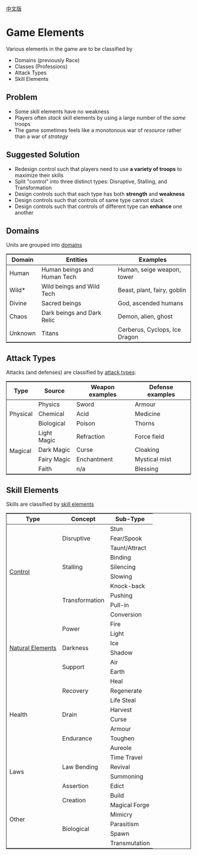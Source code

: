 [中文版](zh.elements)

# Game Elements

Various elements in the game are to be classified by
* Domains (previously Race)
* Classes (Professions)
* Attack Types
* Skill Elements

## Problem

- Some skill elements have no weakness
- Players often *stack* skill elements by using a large number of the *same* troops
- The game sometimes feels like a monotonous war of *resource* rather than a war of *strategy*

## Suggested Solution

- Redesign control such that players need to use **a variety of troops** to maximize their skills
- Split "control" into three distinct types: Disruptive, Stalling, and Transformation
- Design controls such that each type has both **strength** and **weakness**
- Design controls such that controls of same type cannot stack
- Design controls such that controls of different type can **enhance** one another

## Domains

Units are grouped into [domains](domains)

<table style="border-collapse: collapse; border: 1px solid">
  <thead>
    <tr>
      <th>Domain</th>
      <th>Entities</th>
      <th>Examples</th>
    </tr>
  </thead>
  <tbody>
    <tr>
      <td>Human</td>
      <td>Human beings and Human Tech</td>
      <td>Human, seige weapon, tower</td>
    </tr>
    <tr>
      <td>Wild*</td>
      <td>Wild beings and Wild Tech</td>
      <td>Beast, plant, fairy, goblin</td>
    </tr>
    <tr>
      <td>Divine</td>
      <td>Sacred beings</td>
      <td>God, ascended humans</td>
    </tr>
    <tr>
      <td>Chaos</td>
      <td>Dark beings and Dark Relic</td>
      <td>Demon, alien, ghost</td>
    </tr>
    <tr>
      <td>Unknown</td>
      <td>Titans</td>
      <td>Cerberus, Cyclops, Ice Dragon</td>
    </tr>
  </tbody>
</table>


## Attack Types

Attacks (and defenses) are classified by [attack types](attack-type):

<table style="border-collapse: collapse; border: 1px solid">
  <thead>
    <tr>
      <th>Type</th>
      <th>Source</th>
      <th>Weapon examples</th>
      <th>Defense examples</th>
    </tr>
  </thead>
  <tbody>
    <tr>
      <td rowspan=3>Physical</td>
      <td>Physics</td>
      <td>Sword</td>
      <td>Armour</td>
    </tr>
    <tr>
      <td>Chemical</td>
      <td>Acid</td>
      <td>Medicine</td>
    </tr>
    <tr>
      <td>Biological</td>
      <td>Poison</td>
      <td>Thorns</td>
    </tr>
    <tr>
      <td rowspan=4>Magical</td>
      <td>Light Magic</td>
      <td>Refraction</td>
      <td>Force field</td>
    </tr>
    <tr>
      <td>Dark Magic</td>
      <td>Curse</td>
      <td>Cloaking</td>
    </tr>
    <tr>
      <td>Fairy Magic</td>
      <td>Enchantment</td>
      <td>Mystical mist</td>
    </tr>
    <tr>
      <td>Faith</td>
      <td>n/a</td>
      <td>Blessing</td>
    </tr>
  </tbody>
</table>

## Skill Elements

Skills are classified by [skill elements](elements)

<table style="border-collapse: collapse; border: 1px solid">
  <thead>
    <tr>
      <th>Type</th>
      <th>Concept</th>
      <th>Sub-Type</th>
    </tr>
  </thead>
  <tbody>
    <tr>
      <td rowspan=10><a href="control">Control</a></td>
      <td rowspan=3>Disruptive</td>
      <td>Stun</td>
    </tr>
    <tr>
      <td>Fear/Spook</td>
    </tr>
    <tr>
      <td>Taunt/Attract</td>
    </tr>
    <tr>
      <td rowspan=3>Stalling</td>
      <td>Binding</td>
    </tr>
    <tr>
      <td>Silencing</td>
    </tr>
    <tr>
      <td>Slowing</td>
    </tr>
    <tr>
      <td rowspan=4>Transformation</td>
      <td>Knock-back</td>
    </tr>
    <tr>
      <td>Pushing</td>
    </tr>
    <tr>
      <td>Pull-in</td>
    <tr>
      <td>Conversion</td>
    </tr>
    <tr>
      <td rowspan=6><a href="natural-elements">Natural Elements</a></td>
      <td rowspan=2>Power</td>
      <td>Fire</td>
    </tr>
    <tr>
      <td>Light</td>
    </tr>
    <tr>
      <td rowspan=2>Darkness</td>
      <td>Ice</td>
    </tr>
    <tr>
      <td>Shadow</td>
    </tr>
    <tr>
      <td rowspan=2>Support</td>
      <td>Air</td>
    </tr>
    <tr>
      <td>Earth</td>
    </tr>
    <tr>
      <td rowspan=8>Health</td>
      <td rowspan=3>Recovery</td>
      <td>Heal</td>
    </tr>
    <tr>
      <td>Regenerate</td>
    </tr>
    <tr>
      <td>Life Steal</td>
    </tr>
    <tr>
      <td rowspan=2>Drain</td>
      <td>Harvest</td>
    </tr>
    <tr>
      <td>Curse</td>
    </tr>
    <tr>
      <td rowspan=3>Endurance</td>
      <td>Armour</td>
    </tr>
    <tr>
      <td>Toughen</td>
    </tr>
    <tr>
      <td>Aureole</td>
    </tr>
    <tr>
      <td rowspan=4>Laws</td>
      <td rowspan=3>Law Bending</td>
      <td>Time Travel</td>
    </tr>
    <tr>
      <td>Revival</td>
    </tr>
    <tr>
      <td>Summoning</td>
    </tr>
    <tr>
      <td>Assertion</td>
      <td>Edict</td>
    </tr>
    <td rowspan=6>Other</td>
      <td rowspan=2>Creation</td>
      <td>Build</td>
    </tr>
    <tr>
      <td>Magical Forge</td>
    </tr>
    <tr>
      <td rowspan=4>Biological</td>
      <td>Mimicry</td>
    </tr>
    <tr>
      <td>Parasitism</td>
    </tr>
    <tr>
      <td>Spawn</td>
    </tr>
    <tr>
      <td>Transmutation</td>
    </tr>
  </tbody>
</table>
